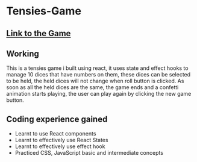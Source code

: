 # Tensies-Game

## [Link to the Game ](https://tenisiesgamee.netlify.app/)
 
## Working

This is a tensies game i built using react, it uses state and effect hooks to manage 10 dices that have numbers on them, these dices can be selected to be held, the held dices will not change when roll button is clicked. As soon as all the held dices are the same, the game ends and a confetti animation starts playing, the user can play again by clicking the new game button.

## Coding experience gained

- Learnt to use React components
- Learnt to effectively use React States
- Learnt to effectively use effect hook
- Practiced CSS, JavaScript basic and intermediate concepts 


 
